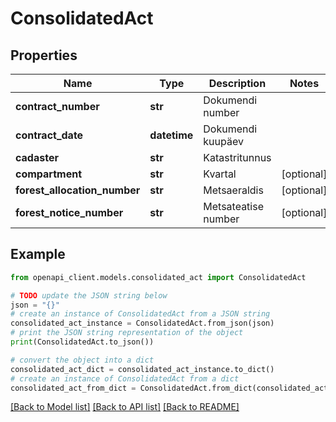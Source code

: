 # ConsolidatedAct


## Properties

Name | Type | Description | Notes
------------ | ------------- | ------------- | -------------
**contract_number** | **str** | Dokumendi number | 
**contract_date** | **datetime** | Dokumendi kuupäev | 
**cadaster** | **str** | Katastritunnus | 
**compartment** | **str** | Kvartal | [optional] 
**forest_allocation_number** | **str** | Metsaeraldis | [optional] 
**forest_notice_number** | **str** | Metsateatise number | [optional] 

## Example

```python
from openapi_client.models.consolidated_act import ConsolidatedAct

# TODO update the JSON string below
json = "{}"
# create an instance of ConsolidatedAct from a JSON string
consolidated_act_instance = ConsolidatedAct.from_json(json)
# print the JSON string representation of the object
print(ConsolidatedAct.to_json())

# convert the object into a dict
consolidated_act_dict = consolidated_act_instance.to_dict()
# create an instance of ConsolidatedAct from a dict
consolidated_act_from_dict = ConsolidatedAct.from_dict(consolidated_act_dict)
```
[[Back to Model list]](../README.md#documentation-for-models) [[Back to API list]](../README.md#documentation-for-api-endpoints) [[Back to README]](../README.md)


